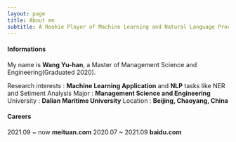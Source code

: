 ```yaml
---
layout: page
title: About me
subtitle: A Rookie Player of Machine Learning and Natural Language Processing.
---
```


#### Informations

My name is **Wang Yu-han**, a Master of Management Science and Engineering(Graduated 2020).


Research interests : **Machine Learning Application** and **NLP** tasks like NER and Setiment Analysis
Major : **Management Science and Engineering**
University : **Dalian Maritime University**
Location : **Beijing, Chaoyang, China**



#### Careers

2021.09 ~ now   **meituan.com** 
2020.07 ~ 2021.09   **baidu.com**
